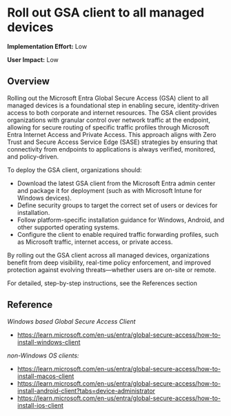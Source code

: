 ﻿# Roll out GSA client to all managed devices

**Implementation Effort:** Low 

**User Impact:** Low 
 
## Overview
Rolling out the Microsoft Entra Global Secure Access (GSA) client to all managed devices is a foundational step in enabling secure, identity-driven access to both corporate and internet resources. The GSA client provides organizations with granular control over network traffic at the endpoint, allowing for secure routing of specific traffic profiles through Microsoft Entra Internet Access and Private Access. This approach aligns with Zero Trust and Secure Access Service Edge (SASE) strategies by ensuring that connectivity from endpoints to applications is always verified, monitored, and policy-driven.

To deploy the GSA client, organizations should:

- Download the latest GSA client from the Microsoft Entra admin center and package it for deployment (such as with Microsoft Intune for Windows devices).
- Define security groups to target the correct set of users or devices for installation.
- Follow platform-specific installation guidance for Windows, Android, and other supported operating systems.
- Configure the client to enable required traffic forwarding profiles, such as Microsoft traffic, internet access, or private access.

By rolling out the GSA client across all managed devices, organizations benefit from deep visibility, real-time policy enforcement, and improved protection against evolving threats—whether users are on-site or remote.

For detailed, step-by-step instructions, see the References section

## Reference
*Windows based Global Secure Access Client*
- https://learn.microsoft.com/en-us/entra/global-secure-access/how-to-install-windows-client  

*non-Windows OS clients:* 
- https://learn.microsoft.com/en-us/entra/global-secure-access/how-to-install-macos-client
- https://learn.microsoft.com/en-us/entra/global-secure-access/how-to-install-android-client?tabs=device-administrator
- https://learn.microsoft.com/en-us/entra/global-secure-access/how-to-install-ios-client
